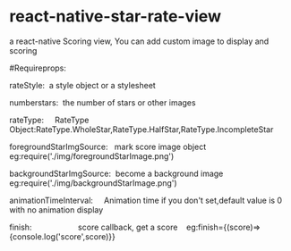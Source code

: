 # react-native-star-rate-view
a react-native Scoring view, You can add custom image to display and  scoring 


#Requireprops:

rateStyle:  a style object or a stylesheet

numberstars:  the number of stars or other images

rateType:      RateType Object:RateType.WholeStar,RateType.HalfStar,RateType.IncompleteStar

foregroundStarImgSource:    mark score image object  eg:require('./img/foregroundStarImage.png')

backgroundStarImgSource:   become a background image   eg:require('./img/backgroundStarImage.png')

animationTimeInterval:      Animation time  if you don't set,default value is 0 with no animation display

finish:                      score callback, get a score    eg:finish={(score)=>{console.log('score',score)}}     
